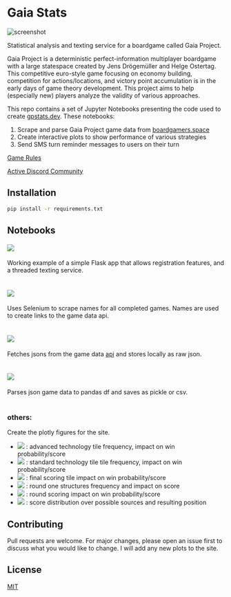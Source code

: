 # Gaia Stats

![screenshot](https://user-images.githubusercontent.com/54454071/191138235-c8122774-90af-40db-a3ca-365aa44c5a8d.png)

Statistical analysis and texting service for a boardgame called Gaia Project. 

Gaia Project is a deterministic perfect-information multiplayer boardgame with a large statespace created by Jens Drögemüller and Helge Ostertag. 
This competitive euro-style game focusing on economy building, competition for actions/locations, 
and victory point accumulation is in the early days of game theory development. 
This project aims to help (especially new) players analyze the validity of various approaches. 

This repo contains a set of Jupyter Notebooks presenting the code used to create [gpstats.dev](https://timgladyshev.com/gaia_stats/). These notebooks:
1. Scrape and parse Gaia Project game data from [boardgamers.space](https://www.boardgamers.space/boardgame/gaia-project)
2. Create interactive plots to show performance of various strategies
3. Send SMS turn reminder messages to users on their turn

[Game Rules](https://images.zmangames.com/filer_public/ce/89/ce890bfd-227e-4249-a52a-976bc5f20d19/en_gaia_rulebook_lo.pdf)

[Active Discord Community](https://discord.gg/KwFHt2DQ)

## Installation
```bash
pip install -r requirements.txt
```

## Notebooks

#### <a href="https://nbviewer.org/github/TimGladyshev/bgs_data_gaia/blob/master/texting_app.ipynb"><img src="https://img.shields.io/badge/nbviewer-texting__app-informational"/></a>
Working example of a simple Flask app that allows registration features, and a threaded texting service.
<br></br>
#### <a href="https://nbviewer.org/github/TimGladyshev/bgs_data_gaia/blob/master/fetch_names.ipynb"><img src="https://img.shields.io/badge/nbviewer-fetch__names-informational"/></a>
Uses Selenium to scrape names for all completed games. Names are used to create links to the game data api.
<br></br>
#### <a href="https://nbviewer.org/github/TimGladyshev/bgs_data_gaia/blob/master/fetch_jsons.ipynb"><img src="https://img.shields.io/badge/nbviewer-fetch__jsons-informational"/></a>
Fetches jsons from the game data [api](https://www.boardgamers.space/api/game/Modern-riddle-1723) and stores locally as raw json.
<br></br>
#### <a href="https://nbviewer.org/github/TimGladyshev/bgs_data_gaia/blob/master/parse_jsons.ipynb"><img src="https://img.shields.io/badge/nbviewer-parse__jsons-informational"/></a>
Parses json game data to pandas df and saves as pickle or csv.
<br></br>
### others:
Create the plotly figures for the site. 
* <a href="https://nbviewer.org/github/TimGladyshev/bgs_data_gaia/blob/master/advanced_techs.ipynb"><img src="https://img.shields.io/badge/nbviewer-advanced__techs-informational"/></a> : advanced technology tile frequency, impact on win probability/score
* <a href="https://nbviewer.org/github/TimGladyshev/bgs_data_gaia/blob/master/basic_tech.ipynb"><img src="https://img.shields.io/badge/nbviewer-basic__tech-informational"/></a> : standard technology tile tile frequency, impact on win probability/score
* <a href="https://nbviewer.org/github/TimGladyshev/bgs_data_gaia/blob/master/final_scorings_deltas.ipynb"><img src="https://img.shields.io/badge/nbviewer-final__scoring__deltas-informational"/></a> : final scoring tile impact on win probability/score
* <a href="https://nbviewer.org/github/TimGladyshev/bgs_data_gaia/blob/master/r1_strucs.ipynb"><img src="https://img.shields.io/badge/nbviewer-r1__structs-informational"/></a> : round one structures frequency and impact on score
* <a href="https://nbviewer.org/github/TimGladyshev/bgs_data_gaia/blob/master/round_scoring.ipynb"><img src="https://img.shields.io/badge/nbviewer-round__scoring-informational"/></a> : round scoring impact on win probability/score
* <a href="https://nbviewer.org/github/TimGladyshev/bgs_data_gaia/blob/master/scoring_methods.ipynb"><img src="https://img.shields.io/badge/nbviewer-scoring__methods-informational"/></a> : score distribution over possible sources and resulting position


## Contributing
Pull requests are welcome. For major changes, please open an issue first to discuss what you would like to change. I will add any new plots to the site.

## License
[MIT](https://choosealicense.com/licenses/mit/)